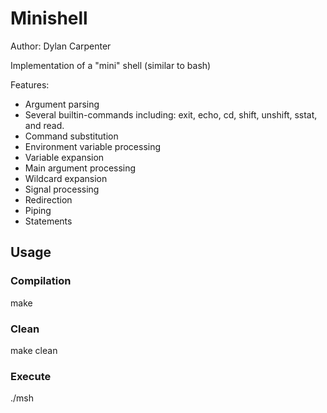 # Minishell
Author: Dylan Carpenter

Implementation of a "mini" shell (similar to bash)

Features:
* Argument parsing
* Several builtin-commands including: exit, echo, cd, shift, unshift, sstat, and read.
* Command substitution
* Environment variable processing
* Variable expansion
* Main argument processing
* Wildcard expansion
* Signal processing
* Redirection
* Piping
* Statements

## Usage
### Compilation
  make

### Clean
  make clean

### Execute
  ./msh
